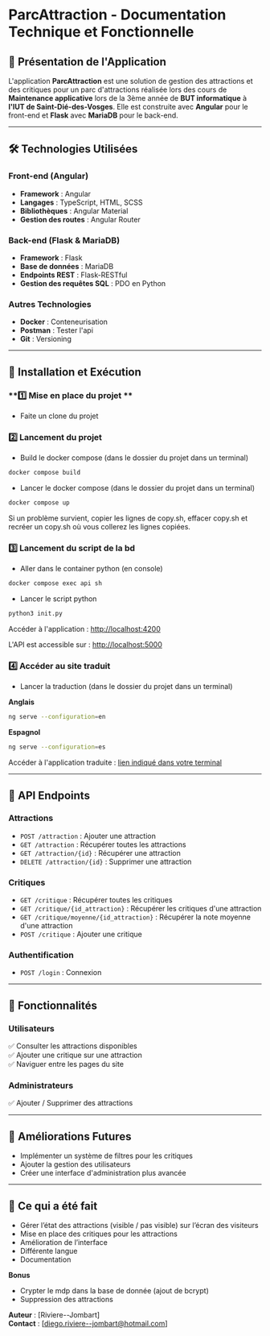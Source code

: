 # ParcAttraction - Documentation Technique et Fonctionnelle

## 📌 Présentation de l'Application
L'application **ParcAttraction** est une solution de gestion des attractions et des critiques pour un parc d'attractions réalisée lors des cours de **Maintenance applicative** lors de la 3ème année de **BUT informatique** à **l'IUT de Saint-Dié-des-Vosges**. Elle est construite avec **Angular** pour le front-end et **Flask** avec **MariaDB** pour le back-end.

---

## 🛠️ Technologies Utilisées
### **Front-end (Angular)**
- **Framework** : Angular
- **Langages** : TypeScript, HTML, SCSS
- **Bibliothèques** : Angular Material
- **Gestion des routes** : Angular Router

### **Back-end (Flask & MariaDB)**
- **Framework** : Flask
- **Base de données** : MariaDB
- **Endpoints REST** : Flask-RESTful
- **Gestion des requêtes SQL** : PDO en Python

### **Autres Technologies**
- **Docker** : Conteneurisation
- **Postman** : Tester l'api
- **Git** : Versioning

---

## 🚀 Installation et Exécution

### **1️⃣ Mise en place du projet **
- Faite un clone du projet

### **2️⃣ Lancement du projet**
- Build le docker compose (dans le dossier du projet dans un terminal)
```bash
docker compose build
```
- Lancer le docker compose (dans le dossier du projet dans un terminal)
```bash
docker compose up
```

Si un problème survient, copier les lignes de copy.sh, effacer copy.sh et recréer un copy.sh où vous collerez les lignes copiées.


### **3️⃣ Lancement du script de la bd**
- Aller dans le container python (en console)
```bash
docker compose exec api sh
```
- Lancer le script python
```python
python3 init.py
```

Accéder à l'application : [http://localhost:4200](http://localhost:4200)

L'API est accessible sur : [http://localhost:5000](http://localhost:5000)


### **4️⃣ Accéder au site traduit**
- Lancer la traduction (dans le dossier du projet dans un terminal)

**Anglais**
```bash
ng serve --configuration=en
```
**Espagnol**
```bash
ng serve --configuration=es
```
Accéder à l'application traduite : [lien indiqué dans votre terminal]()

---

## 🔗 API Endpoints

### **Attractions**
- `POST /attraction` : Ajouter une attraction
- `GET /attraction` : Récupérer toutes les attractions
- `GET /attraction/{id}` : Récupérer une attraction
- `DELETE /attraction/{id}` : Supprimer une attraction

### **Critiques**
- `GET /critique` : Récupérer toutes les critiques
- `GET /critique/{id_attraction}` : Récupérer les critiques d'une attraction
- `GET /critique/moyenne/{id_attraction}` : Récupérer la note moyenne d'une attraction
- `POST /critique` : Ajouter une critique

### **Authentification**
- `POST /login` : Connexion

---

## 📌 Fonctionnalités
### **Utilisateurs**
✅ Consulter les attractions disponibles  
✅ Ajouter une critique sur une attraction  
✅ Naviguer entre les pages du site

### **Administrateurs**
✅ Ajouter / Supprimer des attractions  

---

## 📌 Améliorations Futures
- Implémenter un système de filtres pour les critiques
- Ajouter la gestion des utilisateurs
- Créer une interface d'administration plus avancée

---

## 📌 Ce qui a été fait
- Gérer l’état des attractions (visible / pas visible) sur l’écran des visiteurs
- Mise en place des critiques pour les attractions
- Amélioration de l’interface
- Différente langue
- Documentation

**Bonus**
- Crypter le mdp dans la base de donnée (ajout de bcrypt)
- Suppression des attractions

**Auteur** : [Riviere--Jombart]  
**Contact** : [diego.riviere--jombart@hotmail.com]

